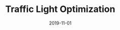 ---
title: "Traffic Light Optimization"
eventType: project
date: 2019-11-01
thumbnailExt: png
thumbnail: traffic
repository: https://github.com/ZaneLittle/Traffic-Light-Simulation
blurb: For Reinforcement Learning, an AI course at Queen's, my group created a simulation of interconnected intersections, whose lights' behaviour is optimized by a learning agent.
tags: [python]
---